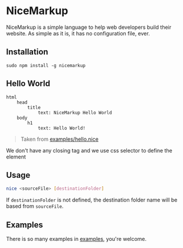 # NiceMarkup
NiceMarkup is a simple language to help web developers build their website. As simple as it is, it has no configuration file, ever.

## Installation
```
sudo npm install -g nicemarkup
```

## Hello World
```nice
html
	head
		title
			text: NiceMarkup Hello World
	body
		h1
			text: Hello World!
```
> Taken from [examples/hello.nice](examples/hello.nice)

We don't have any closing tag and we use css selector to define the element

## Usage
```sh
nice <sourceFile> [destinationFolder]
```
If `destinationFolder` is not defined, the destination folder name will be based from `sourceFile`.

## Examples
There is so many examples in [examples](examples), you're welcome.
